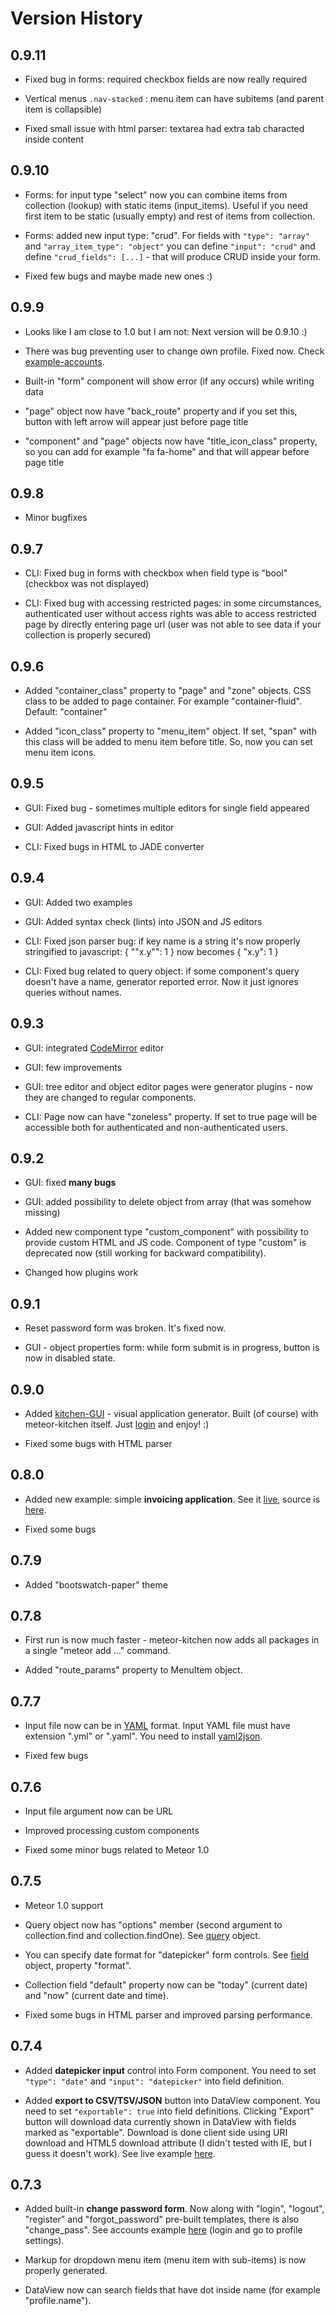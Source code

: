 Version History
===============

0.9.11
------

- Fixed bug in forms: required checkbox fields are now really required

- Vertical menus `.nav-stacked` : menu item can have subitems (and parent item is collapsible)

- Fixed small issue with html parser: textarea had extra tab characted inside content


0.9.10
------

- Forms: for input type "select" now you can combine items from collection (lookup) with static items (input_items). Useful if you need first item to be static (usually empty) and rest of items from collection.

- Forms: added new input type: "crud". For fields with `"type": "array"` and `"array_item_type": "object"` you can define `"input": "crud"` and define `"crud_fields": [...]` - that will produce CRUD inside your form.

- Fixed few bugs and maybe made new ones :)


0.9.9
-----

- Looks like I am close to 1.0 but I am not: Next version will be 0.9.10 :)

- There was bug preventing user to change own profile. Fixed now. Check <a href="http://generator-accounts.meteor.com" target="_blank">example-accounts</a>.

- Built-in "form" component will show error (if any occurs) while writing data

- "page" object now have "back_route" property and if you set this, button with left arrow will appear just before page title

- "component" and "page" objects now have "title_icon_class" property, so you can add for example "fa fa-home" and that will appear before page title



0.9.8
-----

- Minor bugfixes


0.9.7
-----

- CLI: Fixed bug in forms with checkbox when field type is "bool" (checkbox was not displayed)

- CLI: Fixed bug with accessing restricted pages: in some circumstances, authenticated user without access rights was able to access restricted page by directly entering page url (user was not able to see data if your collection is properly secured)


0.9.6
-----

- Added "container_class" property to "page" and "zone" objects. CSS class to be added to page container. For example "container-fluid". Default: "container"

- Added "icon_class" property to "menu_item" object. If set, "span" with this class will be added to menu item before title. So, now you can set menu item icons.


0.9.5
-----

- GUI: Fixed bug - sometimes multiple editors for single field appeared

- GUI: Added javascript hints in editor

- CLI: Fixed bugs in HTML to JADE converter


0.9.4
-----

- GUI: Added two examples

- GUI: Added syntax check (lints) into JSON and JS editors

- CLI: Fixed json parser bug: if key name is a string it's now properly stringified to javascript: { "\"x.y\"": 1 } now becomes { "x.y": 1 }

- CLI: Fixed bug related to query object: if some component's query doesn't have a name, generator reported error. Now it just ignores queries without names.


0.9.3
-----

- GUI: integrated <a href="http://codemirror.net/" target="_blank">CodeMirror</a> editor

- GUI: few improvements

- GUI: tree editor and object editor pages were generator plugins - now they are changed to regular components. 

- CLI: Page now can have "zoneless" property. If set to true page will be accessible both for authenticated and non-authenticated users.


0.9.2
-----

- GUI: fixed **many bugs**

- GUI: added possibility to delete object from array (that was somehow missing)

- Added new component type "custom_component" with possibility to provide custom HTML and JS code. Component of type "custom" is deprecated now (still working for backward compatibility). 

- Changed how plugins work


0.9.1
-----

- Reset password form was broken. It's fixed now.

- GUI - object properties form: while form submit is in progress, button is now in disabled state.


0.9.0
-----

- Added <a href="{{urlFor 'login'}}">kitchen-GUI</a> - visual application generator. Built (of course) with meteor-kitchen itself. Just <a href="{{urlFor 'login'}}">login</a> and enjoy! :)

- Fixed some bugs with HTML parser


0.8.0
-----

- Added new example: simple **invoicing application**. See it <a href="http://generator-invoices.meteor.com" target="_blank">live</a>, source is <a href="https://github.com/perak/kitchen-examples/tree/master/example-invoices" target="_blank">here</a>.

- Fixed some bugs


0.7.9
-----

- Added "bootswatch-paper" theme


0.7.8
-----

- First run is now much faster - meteor-kitchen now adds all packages in a single "meteor add ..." command.

- Added "route_params" property to MenuItem object.


0.7.7
-----

- Input file now can be in <a href="http://www.yaml.org/" target="_blank">YAML</a> format. Input YAML file must have extension ".yml" or ".yaml". You need to install <a href="https://www.npmjs.org/package/yaml2json" target="_blank">yaml2json</a>.

- Fixed few bugs


0.7.6
-----

- Input file argument now can be URL

- Improved processing custom components

- Fixed some minor bugs related to Meteor 1.0


0.7.5
-----

- Meteor 1.0 support

- Query object now has "options" member (second argument to collection.find and collection.findOne). See <a href="http://www.meteorkitchen.com/api_reference#query">query</a> object.

- You can specify date format for "datepicker" form controls. See <a href="http://www.meteorkitchen.com/api_reference#field">field</a> object, property "format".

- Collection field "default" property now can be "today" (current date) and "now" (current date and time).

- Fixed some bugs in HTML parser and improved parsing performance.


0.7.4
-----

- Added **datepicker input** control into Form component. You need to set `"type": "date"` and `"input": "datepicker"` into field definition.

- Added **export to CSV/TSV/JSON** button into DataView component. You need to set `"exportable": true` into field definitions. Clicking "Export" button will download data currently shown in DataView with fields marked as "exportable". Download is done client side using URI download and HTML5 download attribute (I didn't tested with IE, but I guess it doesn't work). See live example <a href="http://generator-dataview.meteor.com/customers" target="_blank">here</a>.


0.7.3
-----

- Added built-in **change password form**. Now along with "login", "logout", "register" and "forgot_password" pre-built templates, there is also "change_pass". See accounts example <a href="http://generator-accounts.meteor.com" target="_blank">here</a> (login and go to profile settings).

- Markup for dropdown menu item (menu item with sub-items) is now properly generated.

- DataView now can search fields that have dot inside name (for example "profile.name").
